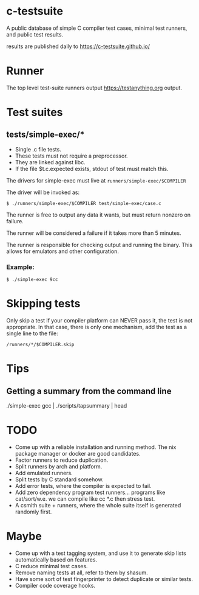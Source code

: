 # c-testsuite
A public database of simple C compiler test cases, minimal test runners, and public test results.

results are published daily to https://c-testsuite.github.io/

# Runner

The top level test-suite runners output https://testanything.org output.

# Test suites

## tests/simple-exec/*

- Single .c file tests.
- These tests must not require a preprocessor.
- They are linked against libc.
- If the file $t.c.expected exists, stdout of test must match this.

The drivers for simple-exec must live at ```runners/simple-exec/$COMPILER```

The driver will be invoked as:

```
$ ./runners/simple-exec/$COMPILER test/simple-exec/case.c
```

The runner is free to output any data it wants, but must return
nonzero on failure.

The runner will be considered a failure if it takes more than 5 minutes.

The runner is responsible for checking output and running the binary. This
allows for emulators and other configuration.

### Example:

```$ ./simple-exec 9cc ```


# Skipping tests

Only skip a test if your compiler platform can NEVER pass it, the test is not appropriate.
In that case, there is only one mechanism, add the test as a single line to the file:

```
/runners/*/$COMPILER.skip
```

# Tips

## Getting a summary from the command line

./simple-exec gcc | ./scripts/tapsummary | head

# TODO

- Come up with a reliable installation and running method. The nix package manager or docker are good candidates.
- Factor runners to reduce duplication.
- Split runners by arch and platform.
- Add emulated runners.
- Split tests by C standard somehow.
- Add error tests, where the compiler is expected to fail.
- Add zero dependency program test runners... programs like cat/sort/w.e. we can compile like cc *.c then stress test.
- A csmith suite + runners, where the whole suite itself is generated randomly first.

# Maybe

- Come up with a test tagging system, and use it to generate skip lists automatically based on features.
- C reduce minimal test cases.
- Remove naming tests at all, refer to them by shasum.
- Have some sort of test fingerprinter to detect duplicate or similar tests.
- Compiler code coverage hooks.